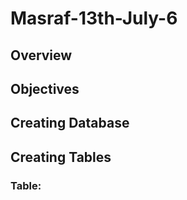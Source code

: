 # Masraf-13th-July-6
## Overview 
## Objectives 
## Creating Database 

## Creating Tables
### Table:
